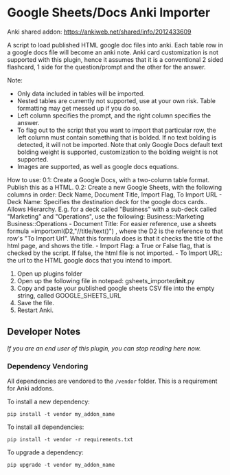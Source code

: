 # Google Sheets/Docs Anki Importer

Anki shared addon: https://ankiweb.net/shared/info/2012433609

A script to load published HTML google doc files into anki. Each table row in a google docs file will become an anki note. Anki card customization is not supported with this plugin, hence it assumes that it is a conventional 2 sided flashcard, 1 side for the question/prompt and the other for the answer.

Note:

- Only data included in tables will be imported.
- Nested tables are currently not supported, use at your own risk. Table formatting may get messed up if you do so.
- Left column specifies the prompt, and the right column specifies the answer.
- To flag out to the script that you want to import that particular row, the left column must contain something that is bolded. If no text bolding is detected, it will not be imported. Note that only Google Docs default text bolding weight is supported, customization to the bolding weight is not supported.
- Images are supported, as well as google docs equations.

How to use:
0.1: Create a Google Docs, with a two-column table format. Publish this as a HTML.
0.2: Create a new Google Sheets, with the following columns in order: Deck Name, Document Title, Import Flag, To Import URL - Deck Name: Specifies the destination deck for the google docs cards.. Allows Hierarchy. E.g. for a deck called "Business" with a sub-deck called "Marketing" and "Operations", use the following:
Business::Marketing
Business::Operations - Document Title: For easier reference, use a sheets formula =importxml(D2,"//title/text()") , where the D2 is the reference to that row's "To Import Url". What this formula does is that it checks the title of the html page, and shows the title. - Import Flag: a True or False flag, that is checked by the script. If false, the html file is not imported. - To Import URL: the url to the HTML google docs that you intend to import.

1. Open up plugins folder
2. Open up the following file in notepad: gsheets_importer/**init**.py
3. Copy and paste your published google sheets CSV file into the empty string, called GOOGLE_SHEETS_URL
4. Save the file.
5. Restart Anki.

## Developer Notes

_If you are an end user of this plugin, you can stop reading here now._

### Dependency Vendoring

All dependencies are vendored to the `/vendor` folder. This is a requirement for Anki addons.

To install a new dependency:

```
pip install -t vendor my_addon_name
```

To install all dependencies:

```
pip install -t vendor -r requirements.txt
```

To upgrade a dependency:

```
pip upgrade -t vendor my_addon_name
```
